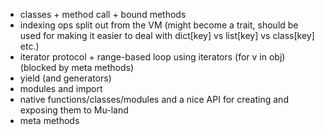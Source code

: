 - classes + method call + bound methods
- indexing ops split out from the VM (might become a trait, should be used for making it easier to deal with dict[key] vs list[key] vs class[key] etc.)
- iterator protocol + range-based loop using iterators (for v in obj) (blocked by meta methods)
- yield (and generators)
- modules and import
- native functions/classes/modules and a nice API for creating and exposing them to Mu-land 
- meta methods
